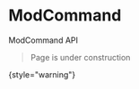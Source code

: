 <!-- Copyright 2000-2024 JetBrains s.r.o. and contributors. Use of this source code is governed by the Apache 2.0 license. -->

# ModCommand

<link-summary>ModCommand API</link-summary>

> Page is under construction
>
{style="warning"}

<include from="snippets.md" element-id="missingContent"/>
